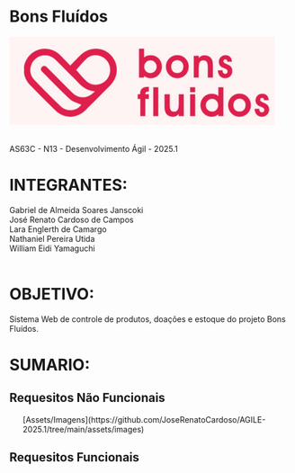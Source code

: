 # Bons Fluídos
![Logo](assets/images/LOGO.png)<br>
<br>

AS63C - N13 - Desenvolvimento Ágil - 2025.1<br>

<h1>INTEGRANTES:</h1>
<a src="https://github.com/Midvirus">Gabriel de Almeida Soares Janscoki</a><br>
<a src="https://github.com/JoseRenatoCardoso">José Renato Cardoso de Campos</a><br>
<a src="https://github.com/LaraEnglerth">Lara Englerth de Camargo</a><br>
<a src="https://github.com/NanatUtida">Nathaniel Pereira Utida</a><br>
<a src="https://github.com/SoulStorm0">William Eidi Yamaguchi</a><br>

<br>
<h1>OBJETIVO:</h1>
Sistema Web de controle de produtos, doações e estoque do projeto Bons Fluídos.<br>

<h1>SUMARIO:</h1>
<h2>Requesitos Não Funcionais</h2>
<ol>[Assets/Imagens](https://github.com/JoseRenatoCardoso/AGILE-2025.1/tree/main/assets/images)</ol>
<h2>Requesitos Funcionais</h2>
<ol></ol>

